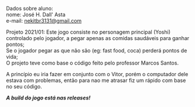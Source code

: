 Dados sobre aluno:  
nome: José H. Dall' Asta  
e-mail: nekitbr3131@gmail.com  

Projeto 2021/01:
Este jogo consiste no personagem principal (Yoshi) controlado pelo jogador, a pegar apenas as comidas saudáveis para ganhar pontos;  
Se o jogador pegar as que não são (eg: fast food, coca) perderá pontos de vida;  
O projeto teve como base o código feito pelo professor Marcos Santos.  

A princípio eu iria fazer em conjunto com o Vitor, porém o computador dele estava com problemas, então para nao me atrasar fiz um rápido com base no seu código.  

***A build do jogo está nas releases!***  
